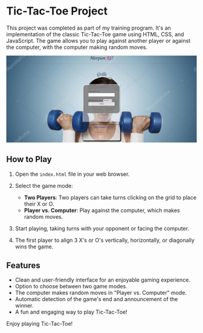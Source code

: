 # Tic-Tac-Toe Project

This project was completed as part of my training program. It's an implementation of the classic Tic-Tac-Toe game using HTML, CSS, and JavaScript. The game allows you to play against another player or against the computer, with the computer making random moves.

![Tic-Tac-Toe Game Screenshot](./img/captureMorpion.png)

## How to Play

1. Open the `index.html` file in your web browser.

2. Select the game mode:
   - **Two Players**: Two players can take turns clicking on the grid to place their X or O.
   - **Player vs. Computer**: Play against the computer, which makes random moves.

3. Start playing, taking turns with your opponent or facing the computer.

4. The first player to align 3 X's or O's vertically, horizontally, or diagonally wins the game.

## Features

- Clean and user-friendly interface for an enjoyable gaming experience.
- Option to choose between two game modes.
- The computer makes random moves in "Player vs. Computer" mode.
- Automatic detection of the game's end and announcement of the winner.
- A fun and engaging way to play Tic-Tac-Toe!

Enjoy playing Tic-Tac-Toe!
